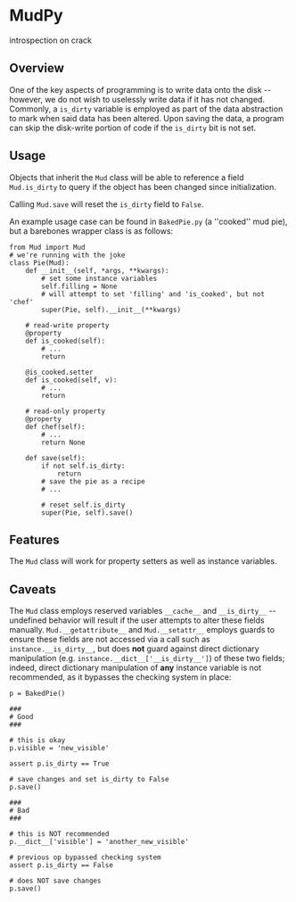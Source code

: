MudPy
====
introspection on crack

Overview
----
One of the key aspects of programming is to write data onto the disk -- however, we do not wish to uselessly write data if it has not changed. Commonly, a `is_dirty` 
variable is employed as part of the data abstraction to mark when said data has been altered. Upon saving the data, a program can skip the disk-write portion of code if 
the `is_dirty` bit is not set.

Usage
----
Objects that inherit the `Mud` class will be able to reference a field `Mud.is_dirty` to query if the object has been changed since 
initialization.

Calling `Mud.save` will reset the `is_dirty` field to `False`.

An example usage case can be found in `BakedPie.py` (a ''cooked'' mud pie), but a barebones wrapper class is as follows:

```
from Mud import Mud
# we're running with the joke
class Pie(Mud):
	def __init__(self, *args, **kwargs):
		# set some instance variables
		self.filling = None
		# will attempt to set 'filling' and 'is_cooked', but not 'chef'
		super(Pie, self).__init__(**kwargs)

	# read-write property
	@property
	def is_cooked(self):
		# ...
		return

	@is_cooked.setter
	def is_cooked(self, v):
		# ...
		return

	# read-only property
	@property
	def chef(self):
		# ...
		return None

	def save(self):
		if not self.is_dirty:
			return
		# save the pie as a recipe
		# ...

		# reset self.is_dirty
		super(Pie, self).save()
```

Features
----
The `Mud` class will work for property setters as well as instance variables.

Caveats
----
The `Mud` class employs reserved variables `__cache__` and `__is_dirty__` -- undefined behavior will result if the user attempts to alter these fields manually. 
`Mud.__getattribute__` and `Mud.__setattr__` employs guards to ensure these fields are not accessed via a call such as `instance.__is_dirty__`, but does **not** guard 
against direct dictionary manipulation (e.g. `instance.__dict__['__is_dirty__']`) of these two fields; indeed, direct dictionary manipulation of **any** instance 
variable is not recommended, as it bypasses the checking system in place:

```
p = BakedPie()

###
# Good
###

# this is okay
p.visible = 'new_visible'

assert p.is_dirty == True

# save changes and set is_dirty to False
p.save()

###
# Bad
###

# this is NOT recommended
p.__dict__['visible'] = 'another_new_visible'

# previous op bypassed checking system
assert p.is_dirty == False

# does NOT save changes
p.save()
```
